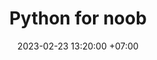 ---
title: Python for noob
date: 2023-02-23 13:20:00 +07:00
modified:
tags: [programming, python]
description:
image: 
---
